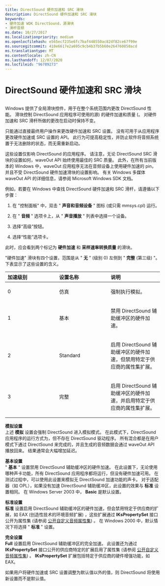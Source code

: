 ```yaml
---
title: DirectSound 硬件加速和 SRC 滑块
description: DirectSound 硬件加速和 SRC 滑块
keywords:
- 硬件加速 WDK DirectSound，源滑块
- 滑杆音频
ms.date: 10/27/2017
ms.localizationpriority: medium
ms.openlocfilehash: e565ecf235e6fc7baf448550ac82df82ce67f99e
ms.sourcegitcommit: 418e6617e2a695c9cb4b37b5b60e264760858acd
ms.translationtype: MT
ms.contentlocale: zh-CN
ms.lasthandoff: 12/07/2020
ms.locfileid: "96789273"
---
```

# <a name="directsound-hardware-acceleration-and-src-sliders"></a>DirectSound 硬件加速和 SRC 滑块


## <span id="directsound_hardware_acceleration_and_src_sliders"></span><span id="DIRECTSOUND_HARDWARE_ACCELERATION_AND_SRC_SLIDERS"></span>


Windows 提供了全局滑块控件，用于在整个系统范围内更改 DirectSound 性能。 滑块控制 DirectSound 应用程序可使用的源) 的硬件加速和质量 (。 对硬件加速和 SRC 滑杆所做的更改在启动时保持不变。

只能通过直接最终用户操作来更改硬件加速和 SRC 设置。 没有可用于从应用程序更改硬件加速或 SRC 设置的 API。 此行为可提高稳定性，并防止软件将音频系统置于无法删除的状态，而无需重新启动。

这些设置仅影响 DirectSound 的应用程序。 请注意，无论 DirectSound SRC 滑块的设置如何，waveOut API 始终使用最佳的 SRC 质量。 此外，在所有当前版本的 Windows 中，waveOut 应用程序无法在音频设备上使用硬件加速的 pin，并且不受 DirectSound 硬件加速滑块的设置影响。 有关 Windows 多媒体 waveOut API 的详细信息，请参阅 Microsoft Windows SDK 文档。

例如，若要在 Windows 中查找 DirectSound 硬件加速和 SRC 滑杆，请遵循以下步骤：

1.  在 "控制面板" 中，双击 " **声音和音频设备** " 图标 (或只需 mmsys.cpl) 运行。

2.  在 " **音频** " 选项卡上，从 " **声音播放** " 列表中选择一个设备。

3.  选择“高级”按钮。

4.  选择“性能”选项卡。

此时，应会看到两个标记为 **硬件加速** 和 **采样速率转换质量** 的滑块。

"硬件加速" 滑块有四个设置，范围是从 " **无** " (级别 0) 左侧到 " **完整** (第三级) "。 下表显示了这些设置的含义。

<table>
<colgroup>
<col width="33%" />
<col width="33%" />
<col width="33%" />
</colgroup>
<thead>
<tr class="header">
<th align="left">加速级别</th>
<th align="left">设置名称</th>
<th align="left">说明</th>
</tr>
</thead>
<tbody>
<tr class="odd">
<td align="left"><p>0</p></td>
<td align="left"><p>仿真</p></td>
<td align="left"><p>强制执行模拟。</p></td>
</tr>
<tr class="even">
<td align="left"><p>1</p></td>
<td align="left"><p>基本</p></td>
<td align="left"><p>禁用 DirectSound 辅助缓冲区的硬件加速。</p></td>
</tr>
<tr class="odd">
<td align="left"><p>2</p></td>
<td align="left"><p>Standard</p></td>
<td align="left"><p>启用 DirectSound 辅助缓冲区的硬件加速，但禁用特定于供应商的属性集扩展。</p></td>
</tr>
<tr class="even">
<td align="left"><p>3</p></td>
<td align="left"><p>完整</p></td>
<td align="left"><p>启用 DirectSound 辅助缓冲区的硬件加速，并启用特定于供应商的属性集扩展。</p></td>
</tr>
</tbody>
</table>

 

<span id="Emulation_Setting"></span><span id="emulation_setting"></span><span id="EMULATION_SETTING"></span>**模拟设置**  
上述 **模拟** 设置会强制 DirectSound 进入模拟模式。 在此模式下，DirectSound 应用程序的运行方式为，但不存在 DirectSound 驱动程序。 所有混合都是在用户模式下通过 DirectSound 来完成的，并且生成的音频数据会通过 waveOut API 播放回来。 结果通常会大幅增加延迟。 

<span id="Basic_Setting"></span><span id="basic_setting"></span><span id="BASIC_SETTING"></span>**基本设置**  
" **基本** " 设置禁用 DirectSound 辅助缓冲区的硬件加速。 在此设置下，无论使用哪种声卡功能，所有 DirectSound 应用程序都将运行，但没有硬件加速可用。 在测试过程中，可以使用此设置来模拟无 DirectSound 加速功能的声卡。 对于适配器（如 OPL），如果没有加速 DirectSound 辅助缓冲区，此设置的效果与 **标准** 设置相同。 在 Windows Server 2003 中， **Basic** 是默认设置。

<span id="Standard_Setting"></span><span id="standard_setting"></span><span id="STANDARD_SETTING"></span>**标准设置**  
**标准** 设置启用 DirectSound 辅助缓冲区的硬件加速，但会禁用特定于供应商的扩展，如 EAX (创造性技术的环境音频扩展) ，这些扩展通过 **IKsPropertySet** 接口公开为属性集 (请参阅 [公开自定义音频属性集](exposing-custom-audio-property-sets.md)) 。 在 Windows 2000 中，默认情况下将选择 " **标准** " 设置。

<span id="Full_Setting"></span><span id="full_setting"></span><span id="FULL_SETTING"></span>**完全设置**  
**Full** 设置启用 DirectSound 辅助缓冲区的完全加速。 此设置还为通过 **IKsPropertySet** 接口公开的供应商特定的扩展启用了属性集 (请参阅 [公开自定义音频属性集](exposing-custom-audio-property-sets.md)) 。 **IKsPropertySet** 扩展包括特定于供应商的硬件增强功能，如 EAX。 


如果用户将硬件加速或 SRC 设置调整为默认值以外的值，则 DirectSound 将使用新设置而不是默认值。



 

 




